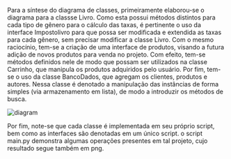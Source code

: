   Para a síntese do diagrama de classes, primeiramente elaborou-se o diagrama para a classse Livro. Como esta
possui métodos distintos para cada tipo de gênero para o cálculo das taxas, é pertinente o uso da interface
Impostolivro para que possa ser modificada e extendida as taxas para cada gênero, sem precisar modificar a
classe Livro. 
  Com o mesmo raciocínio, tem-se a criação de uma interface de produtos, visando a futura adição de novos produtos
para venda no projeto. Com efeito, tem-se métodos definidos nele de modo que possam ser utilizados na classe
Carrinho, que manipula os produtos adquiridos pelo usuário.
  Por fim, tem-se o uso da classe BancoDados, que agregam os clientes, produtos e autores. Nessa classe é
denotado a manipulação das instâncias de forma simples (via armazenamento em lista), de modo a introduzir os
métodos de busca.

![diagram](https://user-images.githubusercontent.com/101301437/178034386-12f64e71-4560-49a7-a4e8-2f1f7b4da985.png)

Por fim, note-se que cada classe é implementada em seu próprio script, bem como as interfaces são denotadas
em um único script. o script main.py demonstra algumas operações presentes em tal projeto, cujo resultado segue também em png.
